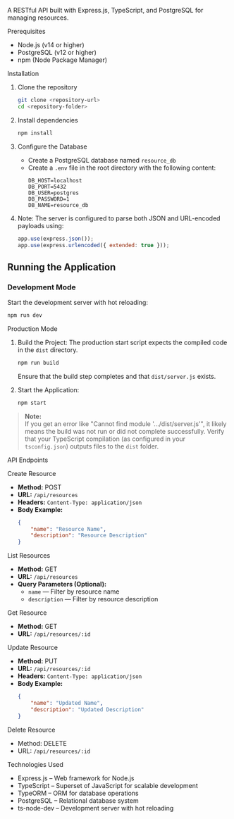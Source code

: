 
A RESTful API built with Express.js, TypeScript, and PostgreSQL for managing resources.

Prerequisites

- Node.js (v14 or higher)
- PostgreSQL (v12 or higher)
- npm (Node Package Manager)

Installation

1. Clone the repository
   ```bash
   git clone <repository-url>
   cd <repository-folder>
   ```

2. Install dependencies
   ```bash
   npm install
   ```

3. Configure the Database
   - Create a PostgreSQL database named `resource_db`
   - Create a `.env` file in the root directory with the following content:
     ```env
     DB_HOST=localhost
     DB_PORT=5432
     DB_USER=postgres
     DB_PASSWORD=1
     DB_NAME=resource_db
     ```

4. Note:
   The server is configured to parse both JSON and URL-encoded payloads using:
   ```javascript
   app.use(express.json());
   app.use(express.urlencoded({ extended: true }));
   ```

## Running the Application

### Development Mode

Start the development server with hot reloading:
```bash
npm run dev
```

Production Mode

1. Build the Project: 
   The production start script expects the compiled code in the `dist` directory.
   ```bash
   npm run build
   ```
   Ensure that the build step completes and that `dist/server.js` exists.

2. Start the Application: 
   ```bash
   npm start
   ```

> **Note:**  
> If you get an error like "Cannot find module '.../dist/server.js'", it likely means the build was not run or did not complete successfully. Verify that your TypeScript compilation (as configured in your `tsconfig.json`) outputs files to the `dist` folder.

API Endpoints

 Create Resource
- **Method:** POST  
- **URL:** `/api/resources`  
- **Headers:** `Content-Type: application/json`  
- **Body Example:**
  ```json
  {
      "name": "Resource Name",
      "description": "Resource Description"
  }
  ```

 List Resources
- **Method:** GET  
- **URL:** `/api/resources`  
- **Query Parameters (Optional):**
  - `name` — Filter by resource name
  - `description` — Filter by resource description

 Get Resource
- **Method:** GET  
- **URL:** `/api/resources/:id`

 Update Resource
- **Method:** PUT  
- **URL:** `/api/resources/:id`  
- **Headers:** `Content-Type: application/json`  
- **Body Example:**
  ```json
  {
      "name": "Updated Name",
      "description": "Updated Description"
  }
  ```

 Delete Resource
- Method: DELETE  
- URL: `/api/resources/:id`

Technologies Used

- Express.js – Web framework for Node.js
- TypeScript – Superset of JavaScript for scalable development
- TypeORM – ORM for database operations
- PostgreSQL – Relational database system
- ts-node-dev – Development server with hot reloading
